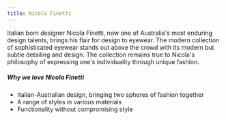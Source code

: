 ```yaml
---
title: Nicola Finetti
---
```


<div class="employee-heading">
Italian born designer Nicola Finetti, now one of Australia's most enduring design talents, brings his flair for design to eyewear. The modern collection of sophisticated eyewear stands out above the crowd with its modern but subtle detailing and design. The collection remains true to Nicola's philosophy of expressing one's individuality through unique fashion.
</div>

##### Why we love Nicola Finetti

- Italian-Australian design, bringing two spheres of fashion together
- A range of styles in various materials
- Functionality without compromising style
